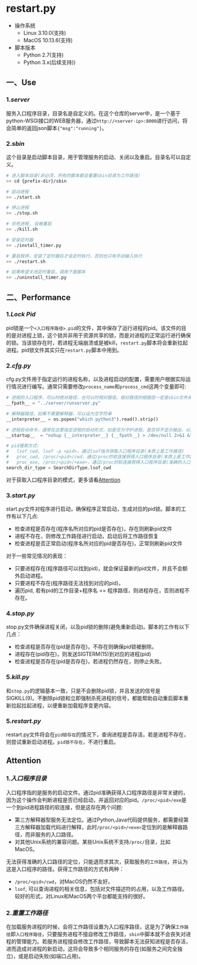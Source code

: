 # restart.py

* 操作系统
    * Linux 3.10.0(支持)
    * MacOS 10.13.6(支持)
* 脚本版本
    * Python 2.7(支持)
    * Python 3.x(后续支持))

## 一、Use
### 1.*server*
服务入口程序目录，目录名是自定义的。在这个仓库的server中，是一个基于python-WSGI接口的WEB服务器，通过`http://<server-ip>:8000`进行访问，将会简单的返回json脚本`{"msg":"running"}`。

### 2.*sbin*
这个目录是启动脚本目录，用于管理服务的启动、关闭以及重启。目录名可以自定义。
```sh
# 进入脚本目录(非必须，所有的脚本都会重置sbin目录为工作路径)
>> cd {prefix-dir}/sbin

# 启动进程
>> ./start.sh

# 停止进程
>> ./stop.sh

# 杀死进程, 会被重启
>> ./kill.sh

# 安装定时器
>> ./install_timer.py

# 重启程序，安装了定时器后才会定时执行，否则也只有手动输入执行
>> ./restart.sh

# 如果希望关闭定时重启，调用下面脚本
>> ./uninstall_timer.py
```

## 二、Performance
### 1.*Lock Pid*
pid锁是一个`<入口程序路径>.pid`的文件，其中保存了运行进程的pid。该文件的目的是对进程上锁，这个锁并非用于资源共享的锁，而是对进程的正常运行进行确保的锁。当该锁存在时，若进程无端崩溃或是被kill，`restart.py`脚本将会重新拉起进程。pid锁文件其实只在`restart.py`脚本中用到。

### 2.*cfg.py*
cfg.py文件用于指定运行的进程名称，以及进程启动的配置，需要用户根据实际运行情况进行编写。通常只需要修改`process_name`和`process_cmd`这两个变量即可:
```py
# 进程的入口程序，可以时绝对路径，也可以时相对路径。相对路径的根路径一定是sbin文件夹
__fpath__ = "../server/runserver.py"

# 解释器路径，如果不需要解释器，可以设为空字符串
__interpreter__ = os.popen("which python3").read().strip()

# 进程启动命令，通常在这里指定进程的启动形式，如是否为守护进程，是否将不显示输出，以及参数的指定
__startup__  = "nohup {__interpreter__} {__fpath__} > /dev/null 2>&1 &"

# pid搜索方式:
#   lsof_cwd, lsof -p <pid>，通过lsof指令获取入口程序目录(本质上是工作路径)
#   proc_cwd, /proc/<pid>/cwd，通过/proc的软连接获得入口程序目录(本质上是工作路径)
#   proc_exe, /proc/<pid>/<exe>，通过/proc的软连接获得入口程序目录(准确的入口程序目录)
search_dir_type = SearchDirType.lsof_cwd
```
对于获取入口程序目录的模式，更多请看[Attention](#Attention)

### 3.*start.py*
start.py文件对程序进行启动，确保程序正常启动，生成对应的pid锁。脚本的工作有以下几点:
* 检查进程是否存在(程序名所对应的pid是否存在)，存在则刷新pid文件
* 进程不存在，则修改工作路径进行启动，启动后将工作路径恢复
* 检查进程是否正常启动(程序名所对应的pid是否存在)，正常则刷新pid文件

对于一些常见情况的表现：
* 只要进程存在(程序路径可以找到pid)，就会保证最新的pid文件，并且不会额外启动进程。
* 只要进程不存在(程序路径无法找到对应的pid)，
* 遍历pid, 若有pid的工作目录+程序名 == 程序路径，则进程存在，否则进程不存在。

### 4.*stop.py*
stop.py文件确保进程关闭，以及pid锁的删除(避免重新启动)。脚本的工作有以下几点：
* 检查进程是否存在(pid是否存在)，不存在则确保pid锁被删除。
* 进程存在(pid存在)，则发送SIGTERM(15)到对应的进程(pid)
* 检查进程是否存在(pid是否存在)，若进程仍然存在，则停止失败。

### 5.*kill.py*
和`stop.py`的逻辑基本一致，只是不会删除pid锁，并且发送的信号是SIGKILL(9)。不删除pid锁和立即强制杀死进程的信号，都能帮助自动重启脚本重新拉起拉起进程，以便重新加载程序变更内容。

### 5.*restart.py*
restart.py文件将会在`pid锁存在`的情况下，查询进程是否存活，若是进程不存在，则尝试重新启动进程。`pid锁不存在`，不进行重启。

## Attention
### 1.*入口程序目录*
入口程序指的是服务的启动文件。通过pid准确获得入口程序路径是非常关键的，因为这个操作会判断进程是否已经启动，并返回对应的pid。`/proc/<pid>/exe`是一个到pid进程路径的软连接，但是这存在两个问题:
* 第三方解释器型服务无法定位。通过Python,Java代码提供服务，都需要经第三方解释器加载代码进行解释，此时`/proc/<pid>/<exe>`定位到的是解释器路径，而非服务的入口路径。
* 对其他Unix系统的兼容问题。某些Unix系统不支持`/proc/`目录，比如MacOS。

无法获得准确的入口路径的定位，只能退而求其次，获取服务的`工作路径`，并认为这是入口程序的路径。获得工作路径的方式有两种：
* `/proc/<pid>/cwd`，对MacOS仍然不友好。
* `lsof`, 可以查询进程的相关信息，包括对文件描述符的占用，以及工作路径。较好的形式，对Linux和MacOS两个平台都能支持的很好。

### 2.*重置工作路径*
在加载服务进程的时候，会将工作路径设置为入口程序路径，这是为了确保`工作路径`即`入口程序路径`，只要服务进程不擅自修改工作路径，`sbin`中脚本就不会丧失对进程的管理能力。若服务进程擅自修改工作路径，导致脚本无法获知进程是否存活，进而造成对进程的新启动，这将会导致多个相同服务的存在(如服务之间完全独立)，或是启动失败(如端口占用)。
